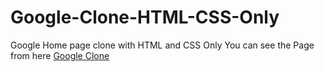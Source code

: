 # Google-Clone-HTML-CSS-Only

Google Home page clone with HTML and CSS Only
You can see the Page from here [Google Clone](https://houxxam.github.io/Google-Clone-HTML-CSS-Only/)
